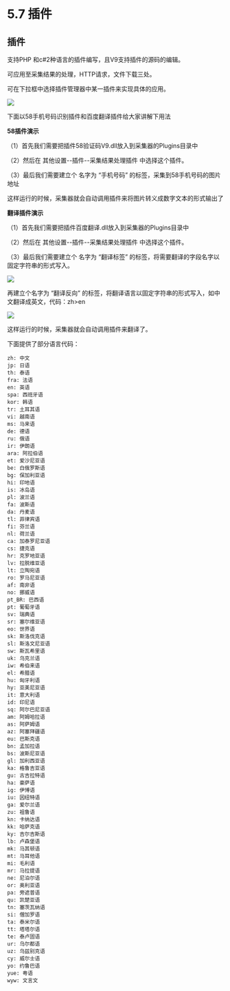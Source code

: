 # 5.7 插件


## 插件



支持PHP 和c#2种语言的插件编写，且V9支持插件的源码的编辑。

可应用至采集结果的处理，HTTP请求，文件下载三处。

可在下拉框中选择插件管理器中某一插件来实现具体的应用。

![](http://imgs.leesven.com/2016/locoyimgs/93.png)

下面以58手机号码识别插件和百度翻译插件给大家讲解下用法

**58插件演示**

（1）首先我们需要把插件58验证码V9.dll放入到采集器的Plugins目录中

（2）然后在 其他设置--插件--采集结果处理插件 中选择这个插件。

（3）最后我们需要建立个 名字为 “手机号码” 的标签，采集到58手机号码的图片地址

这样运行的时候，采集器就会自动调用插件来将图片转义成数字文本的形式输出了

**翻译插件演示**

（1）首先我们需要把插件百度翻译.dll放入到采集器的Plugins目录中

（2）然后在 其他设置--插件--采集结果处理插件 中选择这个插件。

（3）最后我们需要建立个 名字为 “翻译标签” 的标签，将需要翻译的字段名字以固定字符串的形式写入。

![](http://imgs.leesven.com/2016/locoyimgs/94.png)

再建立个名字为 “翻译反向” 的标签，将翻译语言以固定字符串的形式写入，如中文翻译成英文，代码：zh>en

![](http://imgs.leesven.com/2016/locoyimgs/95.png)

这样运行的时候，采集器就会自动调用插件来翻译了。

下面提供了部分语言代码：

```
zh: 中文
jp: 日语
th: 泰语
fra: 法语
en: 英语
spa: 西班牙语
kor: 韩语
tr: 土耳其语
vi: 越南语
ms: 马来语
de: 德语
ru: 俄语
ir: 伊朗语
ara: 阿拉伯语
et: 爱沙尼亚语
be: 白俄罗斯语
bg: 保加利亚语
hi: 印地语
is: 冰岛语
pl: 波兰语
fa: 波斯语
da: 丹麦语
tl: 菲律宾语
fi: 芬兰语
nl: 荷兰语
ca: 加泰罗尼亚语
cs: 捷克语
hr: 克罗地亚语
lv: 拉脱维亚语
lt: 立陶宛语
ro: 罗马尼亚语
af: 南非语
no: 挪威语
pt_BR: 巴西语
pt: 葡萄牙语
sv: 瑞典语
sr: 塞尔维亚语
eo: 世界语
sk: 斯洛伐克语
sl: 斯洛文尼亚语
sw: 斯瓦希里语
uk: 乌克兰语
iw: 希伯来语
el: 希腊语
hu: 匈牙利语
hy: 亚美尼亚语
it: 意大利语
id: 印尼语
sq: 阿尔巴尼亚语
am: 阿姆哈拉语
as: 阿萨姆语
az: 阿塞拜疆语
eu: 巴斯克语
bn: 孟加拉语
bs: 波斯尼亚语
gl: 加利西亚语
ka: 格鲁吉亚语
gu: 古吉拉特语
ha: 豪萨语
ig: 伊博语
iu: 因纽特语
ga: 爱尔兰语
zu: 祖鲁语
kn: 卡纳达语
kk: 哈萨克语
ky: 吉尔吉斯语
lb: 卢森堡语
mk: 马其顿语
mt: 马耳他语
mi: 毛利语
mr: 马拉提语
ne: 尼泊尔语
or: 奥利亚语
pa: 旁遮普语
qu: 凯楚亚语
tn: 塞茨瓦纳语
si: 僧加罗语
ta: 泰米尔语
tt: 塔塔尔语
te: 泰卢固语
ur: 乌尔都语
uz: 乌兹别克语
cy: 威尔士语
yo: 约鲁巴语
yue: 粤语
wyw: 文言文
```